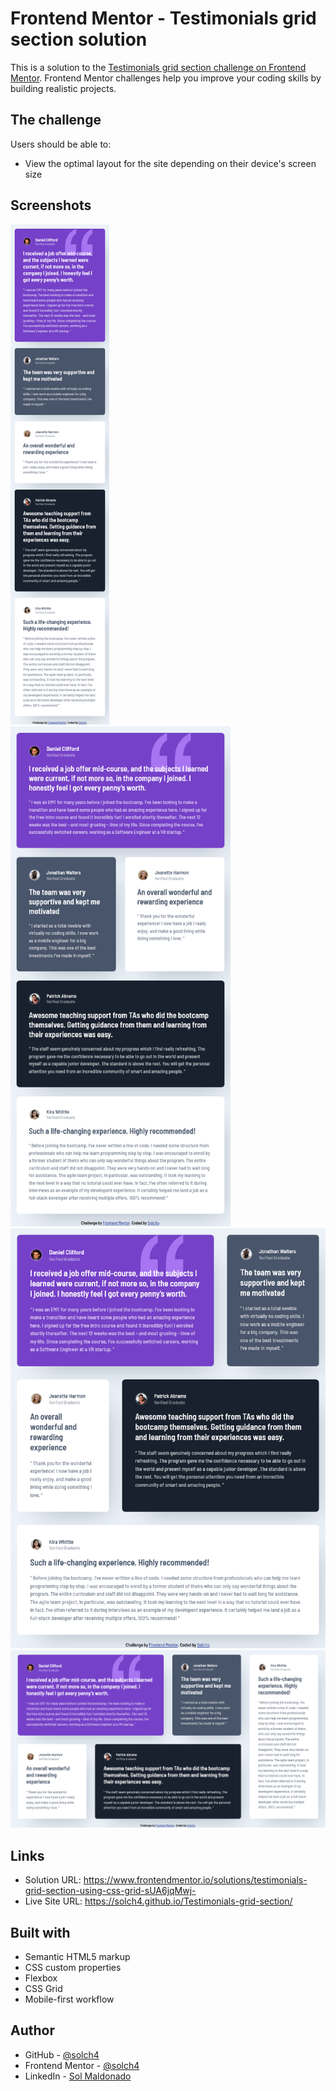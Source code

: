 # Frontend Mentor - Testimonials grid section solution

This is a solution to the [Testimonials grid section challenge on Frontend Mentor](https://www.frontendmentor.io/challenges/testimonials-grid-section-Nnw6J7Un7). Frontend Mentor challenges help you improve your coding skills by building realistic projects. 

## The challenge

Users should be able to:

- View the optimal layout for the site depending on their device's screen size

## Screenshots

<img height="800" src="./screenshots/screenshot-mobile.png" />
<img height="800" src="./screenshots/screenshot-576.png" />

<img width="550" src="./screenshots/screenshot-768.png" />

<img width="600" src="./screenshots/screenshot-desktop.png" />

## Links

- Solution URL: https://www.frontendmentor.io/solutions/testimonials-grid-section-using-css-grid-sUA6jqMwj-
- Live Site URL: https://solch4.github.io/Testimonials-grid-section/

## Built with

- Semantic HTML5 markup
- CSS custom properties
- Flexbox
- CSS Grid
- Mobile-first workflow

## Author

- GitHub - [@solch4](https://github.com/solch4/)
- Frontend Mentor - [@solch4](https://www.frontendmentor.io/profile/solch4)
- LinkedIn - [Sol Maldonado](https://www.linkedin.com/in/sol-maldonado-fullstack/)